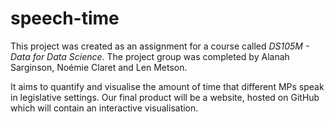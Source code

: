 # speech-time

This project was created as an assignment for a course called *DS105M - Data for Data Science*. The project group was completed by Alanah Sarginson, Noémie Claret and Len Metson.

It aims to quantify and visualise the amount of time that different MPs speak in legislative settings. Our final product will be a website, hosted on GitHub which will contain an interactive visualisation. 
